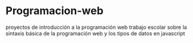 # Programacion-web
proyectos de introducción a la programación web
trabajo escolar sobre la sintaxis básica de la programación web y los tipos de datos en javascript 
